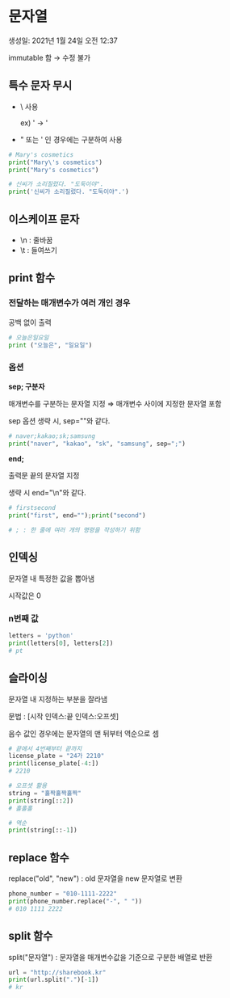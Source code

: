 # 문자열

생성일: 2021년 1월 24일 오전 12:37

immutable 함 → 수정 불가

## 특수 문자 무시

- \ 사용

    ex) \' → '

- " 또는 ' 인 경우에는 구분하여 사용

```python
# Mary's cosmetics
print("Mary\'s cosmetics")
print("Mary's cosmetics")

# 신씨가 소리질렀다. "도둑이야".
print('신씨가 소리질렀다. "도둑이야".')
```

## 이스케이프 문자

- \n : 줄바꿈
- \t : 들여쓰기

## print 함수

### 전달하는 매개변수가 여러 개인 경우

공백 없이 출력

```python
# 오늘은일요일
print ("오늘은", "일요일")
```

### 옵션

**sep; 구분자**

매개변수를 구분하는 문자열 지정 ⇒ 매개변수 사이에 지정한 문자열 포함

sep 옵션 생략 시, sep=""와 같다.

```python
# naver;kakao;sk;samsung
print("naver", "kakao", "sk", "samsung", sep=";")
```

**end;** 

출력문 끝의 문자열 지정

생략 시 end="\n"와 같다.

```python
# firstsecond
print("first", end="");print("second")

# ; : 한 줄에 여러 개의 명령을 작성하기 위함
```

## 인덱싱

문자열 내 특정한 값을 뽑아냄

시작값은 0

### n번째 값

```python
letters = 'python'
print(letters[0], letters[2])
# pt
```

## 슬라이싱

문자열 내 지정하는 부분을 잘라냄

문법 : [시작 인덱스:끝 인덱스:오프셋] 

음수 값인 경우에는 문자열의 맨 뒤부터 역순으로 셈

```python
# 끝에서 4번째부터 끝까지
license_plate = "24가 2210"
print(license_plate[-4:])
# 2210

# 오프셋 활용
string = "홀짝홀짝홀짝"
print(string[::2])
# 홀홀홀

# 역순
print(string[::-1])
```

## replace 함수

replace("old", "new") : old 문자열을 new 문자열로 변환

```python
phone_number = "010-1111-2222"
print(phone_number.replace("-", " "))
# 010 1111 2222
```

## split 함수

split("문자열") : 문자열을 매개변수값을 기준으로 구분한 배열로 반환

```python
url = "http://sharebook.kr"
print(url.split(".")[-1])
# kr
```